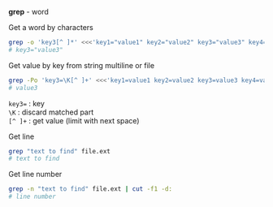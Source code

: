 **grep** - word  

Get a word by characters
```sh
grep -o 'key3[^ ]*' <<<'key1="value1" key2="value2" key3="value3" key4="value4"'
# key3="value3"
```
Get value by key from string multiline or file
```sh
grep -Po 'key3=\K[^ ]+' <<<'key1=value1 key2=value2 key3=value3 key4=value4'
# value3
```
`key3=` : key  
`\K` : discard matched part  
`[^ ]+` : get value (limit with next space)  

Get line
```sh
grep "text to find" file.ext
# text to find
```

Get line number
```sh
grep -n "text to find" file.ext | cut -f1 -d:
# line number
```
